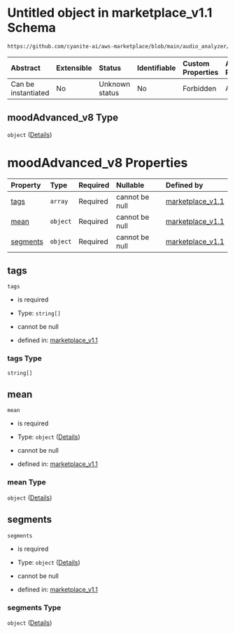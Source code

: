 # Untitled object in marketplace\_v1.1 Schema

```txt
https://github.com/cyanite-ai/aws-marketplace/blob/main/audio_analyzer/schemes/marketplace_v1.1/schema/marketplace_v1.1.schema.json#/properties/analysis/properties/moodAdvanced_v8
```



| Abstract            | Extensible | Status         | Identifiable | Custom Properties | Additional Properties | Access Restrictions | Defined In                                                                                       |
| :------------------ | :--------- | :------------- | :----------- | :---------------- | :-------------------- | :------------------ | :----------------------------------------------------------------------------------------------- |
| Can be instantiated | No         | Unknown status | No           | Forbidden         | Allowed               | none                | [marketplace\_v1.1.schema.json\*](../schema/marketplace_v1.1.schema.json "open original schema") |

## moodAdvanced\_v8 Type

`object` ([Details](marketplace_v1-properties-analysis-properties-moodadvanced_v8.md))

# moodAdvanced\_v8 Properties

| Property              | Type     | Required | Nullable       | Defined by                                                                                                                                                                                                                                                                                                          |
| :-------------------- | :------- | :------- | :------------- | :------------------------------------------------------------------------------------------------------------------------------------------------------------------------------------------------------------------------------------------------------------------------------------------------------------------ |
| [tags](#tags)         | `array`  | Required | cannot be null | [marketplace\_v1.1](marketplace_v1-properties-analysis-properties-moodadvanced_v8-properties-tags.md "https://github.com/cyanite-ai/aws-marketplace/blob/main/audio_analyzer/schemes/marketplace_v1.1/schema/marketplace_v1.1.schema.json#/properties/analysis/properties/moodAdvanced_v8/properties/tags")         |
| [mean](#mean)         | `object` | Required | cannot be null | [marketplace\_v1.1](marketplace_v1-properties-analysis-properties-moodadvanced_v8-properties-mean.md "https://github.com/cyanite-ai/aws-marketplace/blob/main/audio_analyzer/schemes/marketplace_v1.1/schema/marketplace_v1.1.schema.json#/properties/analysis/properties/moodAdvanced_v8/properties/mean")         |
| [segments](#segments) | `object` | Required | cannot be null | [marketplace\_v1.1](marketplace_v1-properties-analysis-properties-moodadvanced_v8-properties-segments.md "https://github.com/cyanite-ai/aws-marketplace/blob/main/audio_analyzer/schemes/marketplace_v1.1/schema/marketplace_v1.1.schema.json#/properties/analysis/properties/moodAdvanced_v8/properties/segments") |

## tags



`tags`

*   is required

*   Type: `string[]`

*   cannot be null

*   defined in: [marketplace\_v1.1](marketplace_v1-properties-analysis-properties-moodadvanced_v8-properties-tags.md "https://github.com/cyanite-ai/aws-marketplace/blob/main/audio_analyzer/schemes/marketplace_v1.1/schema/marketplace_v1.1.schema.json#/properties/analysis/properties/moodAdvanced_v8/properties/tags")

### tags Type

`string[]`

## mean



`mean`

*   is required

*   Type: `object` ([Details](marketplace_v1-properties-analysis-properties-moodadvanced_v8-properties-mean.md))

*   cannot be null

*   defined in: [marketplace\_v1.1](marketplace_v1-properties-analysis-properties-moodadvanced_v8-properties-mean.md "https://github.com/cyanite-ai/aws-marketplace/blob/main/audio_analyzer/schemes/marketplace_v1.1/schema/marketplace_v1.1.schema.json#/properties/analysis/properties/moodAdvanced_v8/properties/mean")

### mean Type

`object` ([Details](marketplace_v1-properties-analysis-properties-moodadvanced_v8-properties-mean.md))

## segments



`segments`

*   is required

*   Type: `object` ([Details](marketplace_v1-properties-analysis-properties-moodadvanced_v8-properties-segments.md))

*   cannot be null

*   defined in: [marketplace\_v1.1](marketplace_v1-properties-analysis-properties-moodadvanced_v8-properties-segments.md "https://github.com/cyanite-ai/aws-marketplace/blob/main/audio_analyzer/schemes/marketplace_v1.1/schema/marketplace_v1.1.schema.json#/properties/analysis/properties/moodAdvanced_v8/properties/segments")

### segments Type

`object` ([Details](marketplace_v1-properties-analysis-properties-moodadvanced_v8-properties-segments.md))
